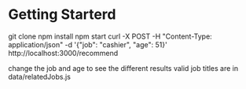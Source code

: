 # Getting Starterd
git clone 
npm install
npm start
curl -X POST -H "Content-Type: application/json" -d '{"job": "cashier", "age": 51}' http://localhost:3000/recommend

change the job and age to see the different results
valid job titles are in data/relatedJobs.js
